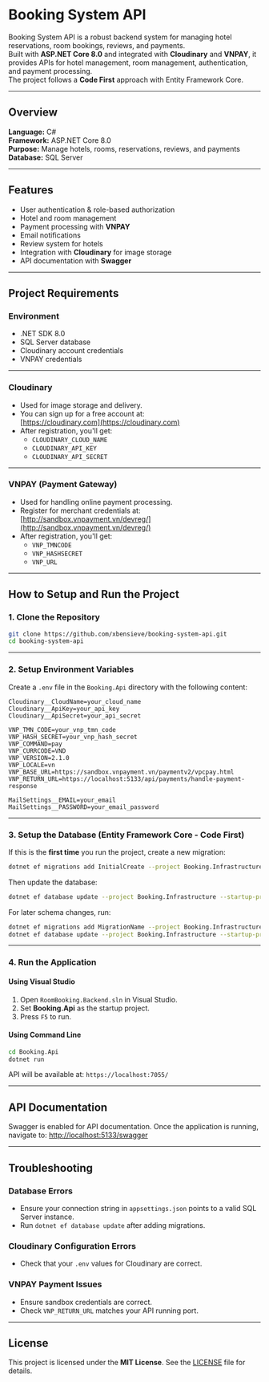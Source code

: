 # Booking System API

Booking System API is a robust backend system for managing hotel reservations, room bookings, reviews, and payments.  
Built with **ASP.NET Core 8.0** and integrated with **Cloudinary** and **VNPAY**, it provides APIs for hotel management, room management, authentication, and payment processing.  
The project follows a **Code First** approach with Entity Framework Core.

---

## Overview

**Language:** C#  
**Framework:** ASP.NET Core 8.0  
**Purpose:** Manage hotels, rooms, reservations, reviews, and payments  
**Database:** SQL Server  

---

## Features

- User authentication & role-based authorization  
- Hotel and room management  
- Payment processing with **VNPAY**  
- Email notifications  
- Review system for hotels  
- Integration with **Cloudinary** for image storage  
- API documentation with **Swagger**  

---

## Project Requirements

### Environment
- .NET SDK 8.0  
- SQL Server database  
- Cloudinary account credentials  
- VNPAY credentials  

---

### Cloudinary
- Used for image storage and delivery.  
- You can sign up for a free account at:  
  [https://cloudinary.com](https://cloudinary.com)  
- After registration, you'll get:  
  - `CLOUDINARY_CLOUD_NAME`  
  - `CLOUDINARY_API_KEY`  
  - `CLOUDINARY_API_SECRET`  

---

### VNPAY (Payment Gateway)
- Used for handling online payment processing.  
- Register for merchant credentials at:  
  [http://sandbox.vnpayment.vn/devreg/](http://sandbox.vnpayment.vn/devreg/)  
- After registration, you'll get:  
  - `VNP_TMNCODE`  
  - `VNP_HASHSECRET`  
  - `VNP_URL`  

---

## How to Setup and Run the Project

### 1. Clone the Repository
```bash
git clone https://github.com/xbensieve/booking-system-api.git
cd booking-system-api
````

---

### 2. Setup Environment Variables

Create a `.env` file in the `Booking.Api` directory with the following content:

```env
Cloudinary__CloudName=your_cloud_name
Cloudinary__ApiKey=your_api_key
Cloudinary__ApiSecret=your_api_secret

VNP_TMN_CODE=your_vnp_tmn_code
VNP_HASH_SECRET=your_vnp_hash_secret
VNP_COMMAND=pay
VNP_CURRCODE=VND
VNP_VERSION=2.1.0
VNP_LOCALE=vn
VNP_BASE_URL=https://sandbox.vnpayment.vn/paymentv2/vpcpay.html
VNP_RETURN_URL=https://localhost:5133/api/payments/handle-payment-response

MailSettings__EMAIL=your_email
MailSettings__PASSWORD=your_email_password
```

---

### 3. Setup the Database (Entity Framework Core - Code First)

If this is the **first time** you run the project, create a new migration:

```bash
dotnet ef migrations add InitialCreate --project Booking.Infrastructure --startup-project Booking.Api
```

Then update the database:

```bash
dotnet ef database update --project Booking.Infrastructure --startup-project Booking.Api
```

For later schema changes, run:

```bash
dotnet ef migrations add MigrationName --project Booking.Infrastructure --startup-project Booking.Api
dotnet ef database update --project Booking.Infrastructure --startup-project Booking.Api
```

---

### 4. Run the Application

#### Using Visual Studio

1. Open `RoomBooking.Backend.sln` in Visual Studio.
2. Set **Booking.Api** as the startup project.
3. Press `F5` to run.

#### Using Command Line

```bash
cd Booking.Api
dotnet run
```

API will be available at:
`https://localhost:7055/`

---

## API Documentation

Swagger is enabled for API documentation. Once the application is running, navigate to:
 [http://localhost:5133/swagger](http://localhost:5133/swagger)

---

## Troubleshooting

### Database Errors

* Ensure your connection string in `appsettings.json` points to a valid SQL Server instance.
* Run `dotnet ef database update` after adding migrations.

### Cloudinary Configuration Errors

* Check that your `.env` values for Cloudinary are correct.

### VNPAY Payment Issues

* Ensure sandbox credentials are correct.
* Check `VNP_RETURN_URL` matches your API running port.

---

## License

This project is licensed under the **MIT License**.
See the [LICENSE](LICENSE) file for details.
